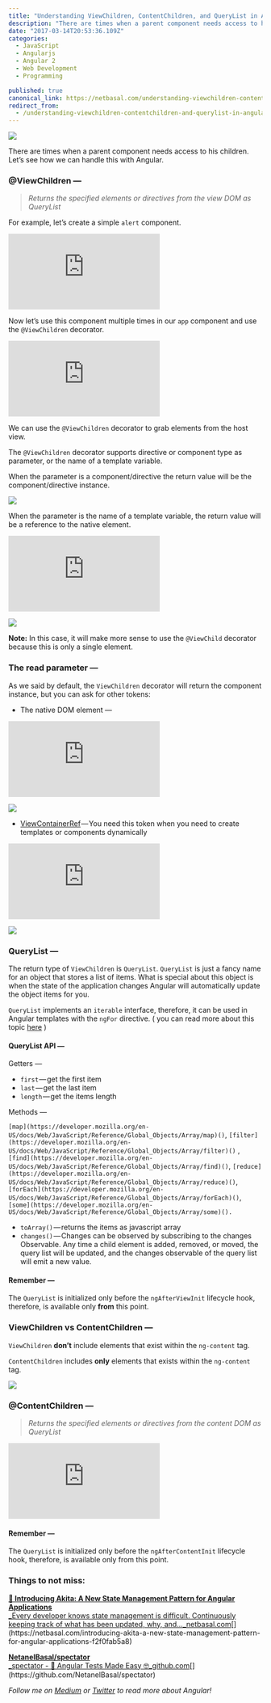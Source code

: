 ```yaml
---
title: "Understanding ViewChildren, ContentChildren, and QueryList in Angular"
description: "There are times when a parent component needs access to his children. Let’s see how we can handle this with Angular. Now let’s use this component multiple times in our app component and use the…"
date: "2017-03-14T20:53:36.109Z"
categories: 
  - JavaScript
  - Angularjs
  - Angular 2
  - Web Development
  - Programming

published: true
canonical_link: https://netbasal.com/understanding-viewchildren-contentchildren-and-querylist-in-angular-896b0c689f6e
redirect_from:
  - /understanding-viewchildren-contentchildren-and-querylist-in-angular-896b0c689f6e
---
```


![](./asset-1.jpeg)

There are times when a parent component needs access to his children. Let’s see how we can handle this with Angular.

### @ViewChildren —

> _Returns the specified elements or directives from the view DOM as QueryList_

For example, let’s create a simple `alert` component.

<Embed src="https://gist.github.com/NetanelBasal/ca16c455bb13acfb69daee09122ea581.js" aspectRatio={0.357} caption="" />

Now let’s use this component multiple times in our `app` component and use the `@ViewChildren` decorator.

<Embed src="https://gist.github.com/NetanelBasal/2478f309a6f830a07aea5bddf527a3c2.js" aspectRatio={0.357} caption="" />

We can use the `@ViewChildren` decorator to grab elements from the host view.

The `@ViewChildren` decorator supports directive or component type as parameter, or the name of a template variable.

When the parameter is a component/directive the return value will be the component/directive instance.

![](./asset-2.png)

When the parameter is the name of a template variable, the return value will be a reference to the native element.

<Embed src="https://gist.github.com/NetanelBasal/b19728bae8b14786c31996149fa7435d.js" aspectRatio={0.357} caption="" />

![](./asset-3.png)

**Note:** In this case, it will make more sense to use the `@ViewChild` decorator because this is only a single element.

### The read parameter —

As we said by default, the `ViewChildren` decorator will return the component instance, but you can ask for other tokens:

-   The native DOM element —

<Embed src="https://gist.github.com/NetanelBasal/c5dd5f1e2e17de240ea1d589b3814c38.js" aspectRatio={0.357} caption="" />

![](./asset-4.png)

-   [ViewContainerRef](https://www.google.co.il/url?sa=t&rct=j&q=&esrc=s&source=web&cd=14&cad=rja&uact=8&ved=0ahUKEwjQyqX67NbSAhVHuhQKHeH2Dt04ChAWCCkwAw&url=https%3A%2F%2Fnetbasal.com%2Fdynamically-creating-components-with-angular-a7346f4a982d&usg=AFQjCNF-3pJQ-kDTlmQaw8NC3FPVyftJLA&sig2=Vc10x9lR4tk4uorupwCnfQ&bvm=bv.149397726,d.d24) — You need this token when you need to create templates or components dynamically

<Embed src="https://gist.github.com/NetanelBasal/65bd8e818777c9cf3b647fe06913e736.js" aspectRatio={0.357} caption="" />

![](./asset-5.png)

### QueryList —

The return type of `ViewChildren` is `QueryList`. `QueryList` is just a fancy name for an object that stores a list of items. What is special about this object is when the state of the application changes Angular will automatically update the object items for you.

`QueryList` implements an `iterable` interface, therefore, it can be used in Angular templates with the `ngFor` directive. ( you can read more about this topic [here](https://netbasal.com/angular-2-ngfor-array-with-unique-values-6b15478d6484#.letjx3svz) )

#### QueryList API —

Getters —

-   `first` — get the first item
-   `last` — get the last item
-   `length` — get the items length

Methods —

`[map](https://developer.mozilla.org/en-US/docs/Web/JavaScript/Reference/Global_Objects/Array/map)()`, `[filter](https://developer.mozilla.org/en-US/docs/Web/JavaScript/Reference/Global_Objects/Array/filter)()` , `[find](https://developer.mozilla.org/en-US/docs/Web/JavaScript/Reference/Global_Objects/Array/find)()`, `[reduce](https://developer.mozilla.org/en-US/docs/Web/JavaScript/Reference/Global_Objects/Array/reduce)()`, `[forEach](https://developer.mozilla.org/en-US/docs/Web/JavaScript/Reference/Global_Objects/Array/forEach)()`, `[some](https://developer.mozilla.org/en-US/docs/Web/JavaScript/Reference/Global_Objects/Array/some)().`

-   `toArray()` — returns the items as javascript array
-   `changes()` — Changes can be observed by subscribing to the changes Observable. Any time a child element is added, removed, or moved, the query list will be updated, and the changes observable of the query list will emit a new value.

#### Remember —

The `QueryList` is initialized only before the `ngAfterViewInit` lifecycle hook, therefore, is available only **from** this point.

### ViewChildren vs ContentChildren —

`ViewChildren` **don’t** include elements that exist within the `ng-content` tag.

`ContentChildren` includes **only** elements that exists within the `ng-content` tag.

![](./asset-6.png)

### @ContentChildren —

> _Returns the specified elements or directives from the content DOM as QueryList_

<Embed src="https://gist.github.com/NetanelBasal/6bcc10d5c7108e476639bb3ff866fb92.js" aspectRatio={0.357} caption="" />

#### Remember —

The `QueryList` is initialized only before the `ngAfterContentInit` lifecycle hook, therefore, is available only from this point.

### **Things to not miss**:

[**🚀 Introducing Akita: A New State Management Pattern for Angular Applications**  
_Every developer knows state management is difficult. Continuously keeping track of what has been updated, why, and…_netbasal.com](https://netbasal.com/introducing-akita-a-new-state-management-pattern-for-angular-applications-f2f0fab5a8 "https://netbasal.com/introducing-akita-a-new-state-management-pattern-for-angular-applications-f2f0fab5a8")[](https://netbasal.com/introducing-akita-a-new-state-management-pattern-for-angular-applications-f2f0fab5a8)

[**NetanelBasal/spectator**  
_spectator - 👻 Angular Tests Made Easy 🤓_github.com](https://github.com/NetanelBasal/spectator "https://github.com/NetanelBasal/spectator")[](https://github.com/NetanelBasal/spectator)

_Follow me on_ [_Medium_](https://medium.com/@NetanelBasal/) _or_ [_Twitter_](https://twitter.com/NetanelBasal) _to read more about Angular!_

